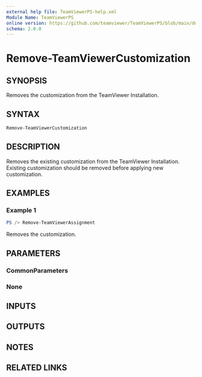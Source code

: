 ```yaml
---
external help file: TeamViewerPS-help.xml
Module Name: TeamViewerPS
online version: https://github.com/teamviewer/TeamViewerPS/blob/main/docs/Cmdlets_help/Remove-TeamViewerCustomization.md
schema: 2.0.0
---
```


# Remove-TeamViewerCustomization

## SYNOPSIS

Removes the customization from the TeamViewer Installation.

## SYNTAX

```powershell
Remove-TeamViewerCustomization
```

## DESCRIPTION

Removes the existing customization from the TeamViewer Installation.
Existing customization should be removed before applying new customization.

## EXAMPLES

### Example 1

```powershell
PS /> Remove-TeamViewerAssignment
```

Removes the customization.

## PARAMETERS

### CommonParameters

### None

## INPUTS

## OUTPUTS

## NOTES

## RELATED LINKS
